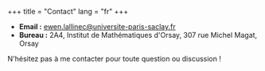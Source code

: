 +++
title = "Contact"
lang = "fr"
+++

* **Email :** [ewen.lallinec@universite-paris-saclay.fr](mailto:ewen.lallinec@universite-paris-saclay.fr)
* **Bureau :** 2A4, Institut de Mathématiques d'Orsay, 307 rue Michel Magat, Orsay

N'hésitez pas à me contacter pour toute question ou discussion !

